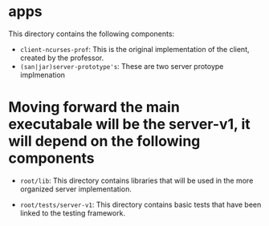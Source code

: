 # apps


This directory contains the following components:

- `client-ncurses-prof`: This is the original implementation of the client, created by the professor.
- `(san|jar)server-prototype's`: These are two server protoype implmenation 


# Moving forward the main executabale will be the server-v1, it will depend on the following components 

- `root/lib`: This directory contains libraries that will be used in the more organized server implementation. 

- `root/tests/server-v1`: This directory contains basic tests that have been linked to the testing framework.

